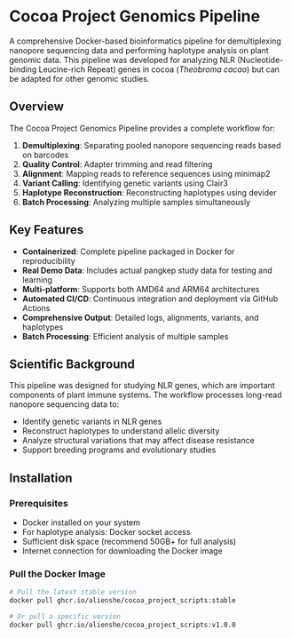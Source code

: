 # Cocoa Project Genomics Pipeline

A comprehensive Docker-based bioinformatics pipeline for demultiplexing nanopore sequencing data and performing haplotype analysis on plant genomic data. This pipeline was developed for analyzing NLR (Nucleotide-binding Leucine-rich Repeat) genes in cocoa (*Theobroma cacao*) but can be adapted for other genomic studies.

## Overview

The Cocoa Project Genomics Pipeline provides a complete workflow for:

1. **Demultiplexing**: Separating pooled nanopore sequencing reads based on barcodes
2. **Quality Control**: Adapter trimming and read filtering
3. **Alignment**: Mapping reads to reference sequences using minimap2
4. **Variant Calling**: Identifying genetic variants using Clair3
5. **Haplotype Reconstruction**: Reconstructing haplotypes using devider
6. **Batch Processing**: Analyzing multiple samples simultaneously

## Key Features

- **Containerized**: Complete pipeline packaged in Docker for reproducibility
- **Real Demo Data**: Includes actual pangkep study data for testing and learning
- **Multi-platform**: Supports both AMD64 and ARM64 architectures
- **Automated CI/CD**: Continuous integration and deployment via GitHub Actions
- **Comprehensive Output**: Detailed logs, alignments, variants, and haplotypes
- **Batch Processing**: Efficient analysis of multiple samples

## Scientific Background

This pipeline was designed for studying NLR genes, which are important components of plant immune systems. The workflow processes long-read nanopore sequencing data to:

- Identify genetic variants in NLR genes
- Reconstruct haplotypes to understand allelic diversity
- Analyze structural variations that may affect disease resistance
- Support breeding programs and evolutionary studies

## Installation

### Prerequisites

- Docker installed on your system
- For haplotype analysis: Docker socket access
- Sufficient disk space (recommend 50GB+ for full analysis)
- Internet connection for downloading the Docker image

### Pull the Docker Image

```bash  
# Pull the latest stable version  
docker pull ghcr.io/alienshe/cocoa_project_scripts:stable  

# Or pull a specific version  
docker pull ghcr.io/alienshe/cocoa_project_scripts:v1.0.0
